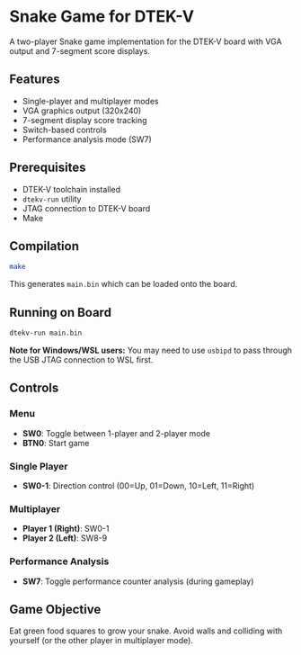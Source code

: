 # Snake Game for DTEK-V

A two-player Snake game implementation for the DTEK-V board with VGA output and 7-segment score displays.

## Features
- Single-player and multiplayer modes
- VGA graphics output (320x240)
- 7-segment display score tracking
- Switch-based controls
- Performance analysis mode (SW7)

## Prerequisites
- DTEK-V toolchain installed
- `dtekv-run` utility
- JTAG connection to DTEK-V board
- Make

## Compilation

```bash
make
```

This generates `main.bin` which can be loaded onto the board.

## Running on Board

```bash
dtekv-run main.bin
```

**Note for Windows/WSL users:** You may need to use `usbipd` to pass through the USB JTAG connection to WSL first.

## Controls

### Menu
- **SW0**: Toggle between 1-player and 2-player mode
- **BTN0**: Start game

### Single Player
- **SW0-1**: Direction control (00=Up, 01=Down, 10=Left, 11=Right)

### Multiplayer
- **Player 1 (Right)**: SW0-1
- **Player 2 (Left)**: SW8-9

### Performance Analysis
- **SW7**: Toggle performance counter analysis (during gameplay)

## Game Objective
Eat green food squares to grow your snake. Avoid walls and colliding with yourself (or the other player in multiplayer mode).